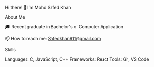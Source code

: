 Hi there! 👋 I’m Mohd Safed Khan
<!---!Header--->

About Me

🎓 Recent graduate in Bachelor's of Computer Application
<!---💻 Passionate about [Your Interests, e.g., web development, data science]--->
<!---🌱 Currently learning [Technologies or Skills you’re learning]--->
📫 How to reach me: Safedkhan911@gmail.com

Skills

Languages: C, JavaScript, C++
Frameworks: React
Tools: Git, VS Code
<!---Projects
Project Name

Description: A brief description of what the project does.
Technologies: List of technologies used.
Project Name

Description: A brief description of what the project does.
Technologies: List of technologies used.
GitHub Stats
!Your GitHub Stats

Connect with Me
!LinkedIn !Twitter--->

<!---
Safed911/Safed911 is a ✨ special ✨ repository because its `README.md` (this file) appears on your GitHub profile.
You can click the Preview link to take a look at your changes.
--->
